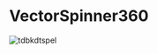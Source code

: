 # VectorSpinner360

![tdbkdtspel](https://user-images.githubusercontent.com/1857263/43242743-aa76e5cc-9057-11e8-91df-1f2600132fce.gif)
